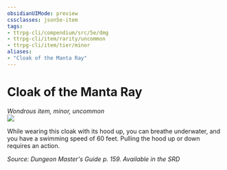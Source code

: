 ```yaml
---
obsidianUIMode: preview
cssclasses: json5e-item
tags:
- ttrpg-cli/compendium/src/5e/dmg
- ttrpg-cli/item/rarity/uncommon
- ttrpg-cli/item/tier/minor
aliases: 
- "Cloak of the Manta Ray"
---
```

# Cloak of the Manta Ray
*Wondrous item, minor, uncommon*  
![](/3-Mechanics/CLI/Compendium/items/img/cloak-of-the-manta-ray.webp#right)


While wearing this cloak with its hood up, you can breathe underwater, and you have a swimming speed of 60 feet. Pulling the hood up or down requires an action.

*Source: Dungeon Master's Guide p. 159. Available in the <span title='Systems Reference Document (5.1)'>SRD</span>*
